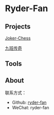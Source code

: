 # Ryder-Fan

## Projects

[Joker-Chess](https://ryder-fan.github.io/joker-chess/)

[九班传奇](https://ryder-fan.github.io/class09/)

## Tools

## About
联系方式：
- Github: [ryder-fan](https://github.com/ryder-fan)
- WeChat: ryder-fan
